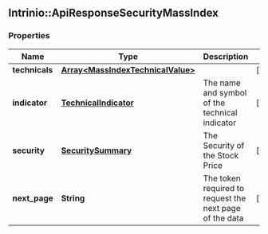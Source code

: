 ## Intrinio::ApiResponseSecurityMassIndex

### Properties
Name | Type | Description | Notes
------------ | ------------- | ------------- | -------------
**technicals** | [**Array&lt;MassIndexTechnicalValue&gt;**](MassIndexTechnicalValue.md) |  | [optional] 
**indicator** | [**TechnicalIndicator**](TechnicalIndicator.md) | The name and symbol of the technical indicator | [optional] 
**security** | [**SecuritySummary**](SecuritySummary.md) | The Security of the Stock Price | [optional] 
**next_page** | **String** | The token required to request the next page of the data | [optional] 


